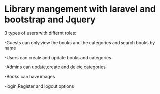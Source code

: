 # Library mangement with laravel and bootstrap and Jquery
 
3 types of users with differnt roles:

-Guests can only view the books and the categories and search books by name


-Users can create and update books and categories


-Admins can update,create and delete categories



-Books can have images 

-login,Register and logout options
